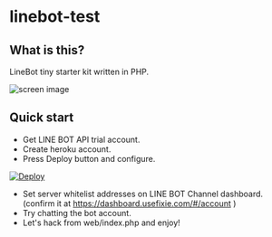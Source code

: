 # linebot-test

## What is this?

LineBot tiny starter kit written in PHP.

![screen image](https://raw.github.com/wiki/CoachUnited/linebot-test/images/linebot_image.png)

## Quick start

* Get LINE BOT API trial account.
* Create heroku account.
* Press Deploy button and configure.

[![Deploy](https://www.herokucdn.com/deploy/button.svg)](https://heroku.com/deploy?template=https://github.com/CoachUnited/linebot-test)

* Set server whitelist addresses on LINE BOT Channel dashboard. (confirm it at https://dashboard.usefixie.com/#/account )
* Try chatting the bot account.
* Let's hack from web/index.php and enjoy!
